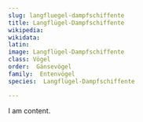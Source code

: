 ```yaml
---
slug: langfluegel-dampfschiffente
title: Langflügel-Dampfschiffente
wikipedia: 
wikidata: 
latin:
image: Langflügel-Dampfschiffente
class: Vögel
order:  Gänsevögel
family:  Entenvögel 
species:  Langflügel-Dampfschiffente

---
```


I am content.

